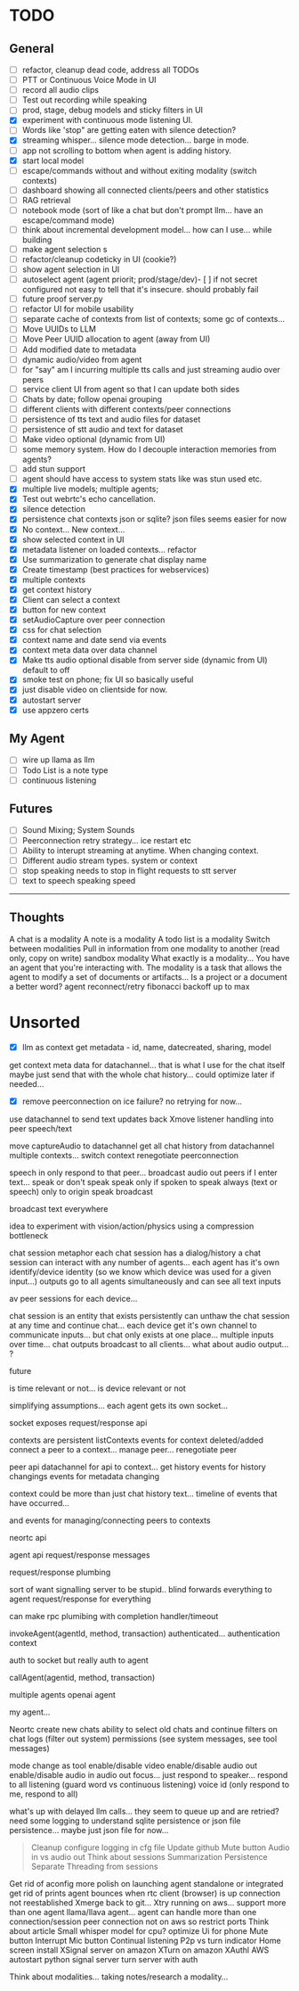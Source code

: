 # TODO

## General
- [ ] refactor, cleanup dead code, address all TODOs
- [ ] PTT or Continuous Voice Mode in UI
- [ ] record all audio clips
- [ ] Test out recording while speaking
- [ ] prod, stage, debug models and sticky filters in UI
- [X] experiment with continuous mode listening UI.
- [ ] Words like 'stop" are getting eaten with silence detection?
- [X] streaming whisper... silence mode detection... barge in mode.
- [ ] app not scrolling to bottom when agent is adding history.
- [X] start local model
- [ ] escape/commands without and without exiting modality (switch contexts)
- [ ] dashboard showing all connected clients/peers and other statistics
- [ ] RAG retrieval
- [ ] notebook mode (sort of like a chat but don't prompt llm... have an escape/command mode)
- [ ] think about incremental development model... how can I use... while building
- [ ] make agent selection s
- [ ] refactor/cleanup codeticky in UI (cookie?)
- [ ] show agent selection in UI
- [ ] autoselect agent (agent priorit; prod/stage/dev)- [ ] if not secret configured not easy to tell that it's insecure.  should probably fail
- [ ] future proof server.py
- [ ] refactor UI for mobile usability
- [ ] separate cache of contexts from list of contexts; some gc of contexts... 
- [ ] Move UUIDs to LLM
- [ ] Move Peer UUID allocation to agent (away from UI)
- [ ] Add modified date to metadata
- [ ] dynamic audio/video from agent
- [ ] for "say" am I incurring multiple tts calls and just streaming audio over peers
- [ ] service client UI from agent so that I can update both sides
- [ ] Chats by date; follow openai grouping
- [ ] different clients with different contexts/peer connections
- [ ] persistence of tts text and audio files for dataset
- [ ] persistence of stt audio and text for dataset
- [ ] Make video optional (dynamic from UI) 
- [ ] some memory system.  How do I decouple interaction memories from agents?
- [ ] add stun support
- [ ] agent should have access to system stats like was stun used etc.  
- [X] multiple live models; multiple agents;
- [X] Test out webrtc's echo cancellation.
- [X] silence detection
- [X] persistence chat contexts json or sqlite? json files seems easier for now
- [X] No context… New context…
- [X] show selected context in UI
- [X] metadata listener on loaded contexts... refactor
- [X] Use summarization to generate chat display name
- [X] Create timestamp (best practices for webservices)
- [X] multiple contexts
- [X] get context history
- [X] Client can select a context
- [X] button for new context
- [X] setAudioCapture over peer connection
- [X] css for chat selection
- [X] context name and date send via events
- [X] context meta data over data channel
- [X] Make tts audio optional disable from server side (dynamic from UI) default to off
- [X] smoke test on phone; fix UI so basically useful
- [X] just disable video on clientside for now.
- [X] autostart server
- [X] use appzero certs
## My Agent
- [ ] wire up llama as llm
- [ ] Todo List is a note type
- [ ] continuous listening

## Futures
- [ ] Sound Mixing; System Sounds
- [ ] Peerconnection retry strategy… ice restart etc
- [ ] Ability to interupt streaming at anytime. When changing context.
- [ ] Different audio stream types.  system or context
- [ ] stop speaking needs to stop in flight requests to stt server
- [ ] text to speech speaking speed

---

## Thoughts

A chat is a modality
A note is a modality
A todo list is a modality
Switch between modalities
Pull in information from one modality to another (read only, copy on write)
sandbox modality
What exactly is a modality...
You have an agent that you're interacting with.  The modality is a task that allows the agent to modify a set of documents or artifacts...  Is a project or a document a better word?
agent reconnect/retry  fibonacci backoff up to max

# Unsorted
- [X] llm as context
get metadata - id, name, datecreated, sharing, model 

get context meta data for datachannel… that is what I use for the chat itself maybe just send that with the whole chat history… could optimize later if needed… 

- [X] remove peerconnection on ice failure?  no retrying for now… 





use datachannel to send text updates back
Xmove listener handling into peer speech/text

move captureAudio to datachannel
get all chat history from datachannel
multiple contexts… 
switch context
renegotiate peerconnection

speech in only respond to that peer… 
broadcast audio out peers
if I enter text… speak or don't speak
speak only if spoken to
speak always (text or speech) only to origin
speak broadcast

broadcast text everywhere

idea to experiment with vision/action/physics using a compression bottleneck


chat session metaphor
each chat session has a dialog/history
a chat session can interact with any number of agents… each agent has it's own identify/device identity (so we know which device was used for a given input…) outputs go to all agents simultaneously and can see all text inputs

av peer sessions for each device… 


chat session is an entity that exists persistently
can unthaw the chat session at any time and continue chat…
each device get it's own channel to communicate inputs…   but chat only exists at one place… multiple inputs over time… chat outputs broadcast to all clients…   what about audio output… ?   



future 

is time relevant or not… 
is device relevant or not

simplifying assumptions… each agent gets its own socket…

socket exposes request/response api 

contexts are persistent
listContexts
events for context deleted/added
connect a peer to a context… 
manage peer… renegotiate peer

peer api
datachannel for api to context…
get history
events for history changings
events for metadata changing

context could be more than just chat history text… 
timeline of events that have occurred… 

and events for managing/connecting peers to contexts

neortc api

agent api
request/response messages

request/response plumbing  

sort of want signalling server to be stupid.. blind forwards everything to agent
request/response for everything

can make rpc plumibing with completion handler/timeout

invokeAgent(agentId, method, transaction)
authenticated… 
authentication context

auth to socket
but really auth to agent 

callAgent(agentid, method, transaction)


multiple agents
openai agent

my agent… 




Neortc
create new chats
ability to select old chats and continue
filters on chat logs (filter out system)
permissions (see system messages, see tool messages)

mode change as tool
enable/disable video
enable/disable audio out
enable/disable audio in
audio out focus… just respond to speaker… respond to all
listening (guard word vs continuous listening)
voice id (only respond to me, respond to all)

what's up with delayed llm calls… they seem to queue up and are retried?  need some logging to understand
sqlite persistence or json file persistence…  maybe just json file for now… 

>Cleanup
configure logging in cfg file
Update github
Mute button
Audio in vs audio out
Think about sessions
Summarization
Persistence
Separate Threading from sessions

Get rid of aconfig
more polish on launching agent standalone or integrated
get rid of prints
agent bounces when rtc client (browser) is up connection not reestablished
Xmerge back to git… 
Xtry running on aws… 
support more than one agent
llama/llava agent… 
agent can handle more than one connection/session
peer connection not on aws so restrict ports
Think about article
Small whisper model for cpu?
optimize Ui for phone
Mute button
Interrupt
Mic button
Continual listening
P2p vs turn indicator
Home screen install
XSignal server on amazon
XTurn on amazon
XAuthl
AWS autostart python signal server
turn server with auth

Think about modalities… taking notes/research a modality… 
